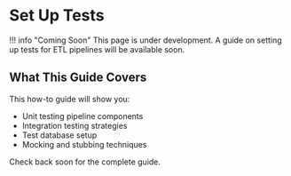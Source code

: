 # Set Up Tests

!!! info "Coming Soon"
    This page is under development. A guide on setting up tests for ETL pipelines will be available soon.

## What This Guide Covers

This how-to guide will show you:
- Unit testing pipeline components
- Integration testing strategies
- Test database setup
- Mocking and stubbing techniques

Check back soon for the complete guide.